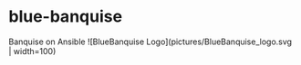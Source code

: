 # blue-banquise
Banquise on Ansible
![BlueBanquise Logo](pictures/BlueBanquise_logo.svg | width=100)
